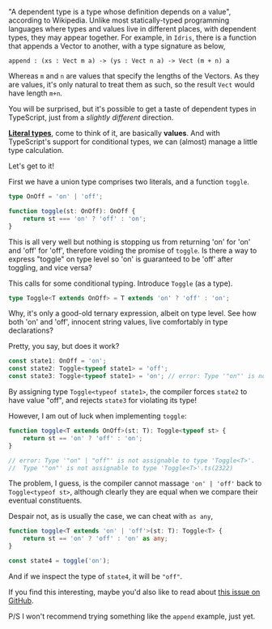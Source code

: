 "A dependent type is a type whose definition depends on a value", according to Wikipedia. Unlike most statically-typed programming languages where types and values live in different places, with dependent types, they may appear together. For example, in `Idris`, there is a function that appends a Vector to another, with a type signature as below,

```
append : (xs : Vect m a) -> (ys : Vect n a) -> Vect (m + n) a
```

Whereas `m` and `n` are values that specify the lengths of the Vectors. As they are values, it's only natural to treat them as such, so the result `Vect` would have length `m+n`.

You will be surprised, but it's possible to get a taste of dependent types in TypeScript, just from a *slightly different* direction. 

[**Literal types**](https://www.typescriptlang.org/docs/handbook/advanced-types.html#string-literal-types), come to think of it, are basically **values**. And with TypeScript's support for conditional types, we can (almost) manage a little type calculation. 

Let's get to it!

First we have a union type comprises two literals, and a function `toggle`.

```TypeScript
type OnOff = 'on' | 'off';

function toggle(st: OnOff): OnOff {
    return st === 'on' ? 'off' : 'on';
}
```

This is all very well but nothing is stopping us from returning 'on' for 'on' and 'off' for 'off', therefore voiding the promise of `toggle`. Is there a way to express "toggle" on type level so 'on' is guaranteed to be 'off' after toggling, and vice versa?

This calls for some conditional typing. Introduce `Toggle` (as a type).

```TypeScript
type Toggle<T extends OnOff> = T extends 'on' ? 'off' : 'on';
```

Why, it's only a good-old ternary expression, albeit on type level. See how both 'on' and 'off', innocent string values, live comfortably in type declarations?

Pretty, you say, but does it work?

```TypeScript
const state1: OnOff = 'on';
const state2: Toggle<typeof state1> = 'off'; 
const state3: Toggle<typeof state1> = 'on'; // error: Type '"on"' is not assignable to type '"off"'.ts(2322)
```

By assigning type `Toggle<typeof state1>`, the compiler forces `state2` to have value "off", and rejects `state3` for violating its type!

However, I am out of luck when implementing `toggle`:

```TypeScript
function toggle<T extends OnOff>(st: T): Toggle<typeof st> {
    return st == 'on' ? 'off' : 'on';
}

// error: Type '"on" | "off"' is not assignable to type 'Toggle<T>'.
//  Type '"on"' is not assignable to type 'Toggle<T>'.ts(2322)
```

The problem, I guess, is the compiler cannot massage `'on' | 'off'` back to `Toggle<typeof st>`, although clearly they are equal when we compare their eventual constituents.

Despair not, as is usually the case, we can cheat with `as any`,

```TypeScript
function toggle<T extends 'on' | 'off'>(st: T): Toggle<T> {
    return st == 'on' ? 'off' : 'on' as any;
}

const state4 = toggle('on');
```

And if we inspect the type of `state4`, it will be `"off"`.

If you find this interesting, maybe you'd also like to read about [this issue on GitHub](https://github.com/microsoft/TypeScript/issues/33014).

P/S I won't recommend trying something like the `append` example, just yet.